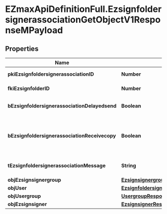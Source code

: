# EZmaxApiDefinitionFull.EzsignfoldersignerassociationGetObjectV1ResponseMPayload

## Properties

Name | Type | Description | Notes
------------ | ------------- | ------------- | -------------
**pkiEzsignfoldersignerassociationID** | **Number** | The unique ID of the Ezsignfoldersignerassociation | 
**fkiEzsignfolderID** | **Number** | The unique ID of the Ezsignfolder | 
**bEzsignfoldersignerassociationDelayedsend** | **Boolean** | If this flag is true the signatory is part of a delayed send. | 
**bEzsignfoldersignerassociationReceivecopy** | **Boolean** | If this flag is true. The signatory will receive a copy of every signed Ezsigndocument even if it ain&#39;t required to sign the document. | 
**tEzsignfoldersignerassociationMessage** | **String** | A custom text message that will be added to the email sent. | 
**objEzsignsignergroup** | [**EzsignsignergroupResponseCompound**](EzsignsignergroupResponseCompound.md) |  | [optional] 
**objUser** | [**EzsignfoldersignerassociationResponseCompoundUser**](EzsignfoldersignerassociationResponseCompoundUser.md) |  | [optional] 
**objUsergroup** | [**UsergroupResponseCompound**](UsergroupResponseCompound.md) |  | [optional] 
**objEzsignsigner** | [**EzsignsignerResponseCompound**](EzsignsignerResponseCompound.md) |  | [optional] 


